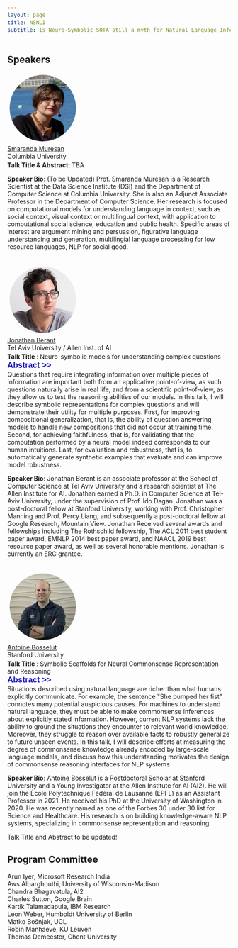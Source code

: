 ```yaml
---
layout: page
title: NSNLI
subtitle: Is Neuro-Symbolic SOTA still a myth for Natural Language Inference?
---
```


<h2>Speakers</h2>
<div class="row">
    <div class="col-sm-3 text-center" id="smuresan" style="height: 200px">
        <img src="/assets/img/smarandam.jpg" alt="Smaranda Muresan" class="img-circle" style="height:150px;width:150px;margin:5px;border-radius: 50%"/>
        <br/>
        <a href="http://www.cs.columbia.edu/~smara/">Smaranda Muresan</a>
        <br/>
        Columbia University
    </div>
    <div class="col">
        <div class="col-md-12" id="smuresan">
        <b> Talk Title & Abstract</b>: TBA
        <p><b> Speaker Bio</b>: (To be Updated) Prof. Smaranda Muresan is a Research Scientist at the Data Science Institute (DSI) and the Department of Computer Science at Columbia University. She is also an Adjunct Associate Professor in the Department of Computer Science. Her research is focused on computational models for understanding language in context, such as social context, visual context or multilingual context, with application to computational social science, education and public health. Specific areas of interest are argument mining and persuasion, figurative language understanding and generation, multilingial language processing for low resource languages, NLP for social good. </p>
        </div>
    </div>
</div>
<div class="row">
<br/>
    <div class="col-sm-3 text-center" id="jberant" style="height: 200px">
        <img src="/assets/img/jberant.png" alt="Jonathan Berant" class="img-circle" style="height:150px;width:150px;margin:5px;border-radius: 50%"/>
        <br/>
        <a href="http://www.cs.tau.ac.il/~joberant/">Jonathan Berant</a>
        <br/>
        Tel Aviv University / Allen Inst. of AI
    </div>
    <div class="col">
        <div class="col-md-12" id="jberant">
        <b> Talk Title </b>: Neuro-symbolic models for understanding complex questions <br>
        <button type="button" class="btn btn-info" data-toggle="collapse" data-target="#demo1" style="background-color:#fff;color:#1e17b8;border:none;padding-left: 0px;font-size:large"><b> Abstract >></b></button><br>
        <div id="demo1" class="collapse">
            Questions that require integrating information over multiple pieces of information are important both from an applicative point-of-view, as such questions naturally arise in real life, and from a scientific point-of-view, as they allow us to test the reasoning abilities of our models. In this talk, I will describe symbolic representations for complex questions and will demonstrate their utility for multiple purposes. First, for improving compositional generalization, that is, the ability of question answering models to handle new compositions that did not occur at training time. Second, for achieving faithfulness, that is, for validating that the computation performed by a neural model indeed corresponds to our human intuitions. Last, for evaluation and robustness, that is, to automatically generate synthetic examples that evaluate and can improve model robustness.
        </div>
        <!-- <button type="button" class="btn btn-info" data-toggle="collapse in" data-target="#bio1" style="background-color:#fff;color:#1e17b8;;border:none;padding-left: 0px;font-size:large"><b> Speaker Bio >></b></button> -->
        <!-- <div id="bio1" class="collapse"> -->
        <p><b> Speaker Bio</b>: Jonathan Berant is an associate professor at the School of Computer Science at Tel Aviv University and a research scientist at The Allen Institute for AI. Jonathan earned a Ph.D. in Computer Science at Tel-Aviv University, under the supervision of Prof. Ido Dagan. Jonathan was a post-doctoral fellow at Stanford University, working with Prof. Christopher Manning and Prof. Percy Liang, and subsequently a post-doctoral fellow at Google Research, Mountain View. Jonathan Received several awards and fellowships including The Rothschild fellowship, The ACL 2011 best student paper award, EMNLP 2014 best paper award, and NAACL 2019 best resource paper award, as well as several honorable mentions. Jonathan is currently an ERC grantee.</p>
        <!-- </div> -->
        </div>
    </div>
</div>
<div class="row">
<br/>
    <div class="col-sm-3 text-center" id="abosselut" style="height: 200px">
        <img src="/assets/img/abosselut.jpg" alt="Antoine Bosselut" class="img-circle" style="height:150px;width:150px;margin:5px;border-radius: 50%"/>
        <br/>
        <a href="https://atcbosselut.github.io/">Antoine Bosselut</a>
        <br/>
        Stanford University
    </div>
    <div class="col">
        <div class="col-md-12" id="abosselut">
        <b> Talk Title </b>: Symbolic Scaffolds for Neural Commonsense Representation and Reasoning <br>
        <button type="button" class="btn btn-info" data-toggle="collapse" data-target="#demo2" style="background-color:#fff;color:#1e17b8;border:none;padding-left: 0px;font-size:large"><b> Abstract >></b></button>
        <div id="demo2" class="collapse">
            Situations described using natural language are richer than what humans explicitly communicate. For example, the sentence "She pumped her fist" connotes many potential auspicious causes. For machines to understand natural language, they must be able to make commonsense inferences about explicitly stated information. However, current NLP systems lack the ability to ground the situations they encounter to relevant world knowledge. Moreover, they struggle to reason over available facts to robustly generalize to future unseen events. In this talk, I will describe efforts at measuring the degree of commonsense knowledge already encoded by large-scale language models, and discuss how this understanding motivates the design of commonsense reasoning interfaces for NLP systems
        </div>
        <p><b> Speaker Bio</b>: Antoine Bosselut is a Postdoctoral Scholar at Stanford University and a Young Investigator at the Allen Institute for AI (AI2). He will join the École Polytechnique Fédéral de Lausanne (EPFL) as an Assistant Professor in 2021. He received his PhD at the University of Washington in 2020. He was recently named as one of the Forbes 30 under 30 list for Science and Healthcare. His research is on building knowledge-aware NLP systems, specializing in commonsense representation and reasoning. </p>
        </div>
    </div>
</div>

Talk Title and Abstract to be updated!

<h2>Program Committee</h2>

Arun Iyer, Microsoft Research India <br>
Aws Albarghouthi, University of Wisconsin-Madison <br>
Chandra Bhagavatula, AI2 <br>
Charles Sutton, Google Brain <br>
Kartik Talamadapula, IBM Research <br>
Leon Weber, Humboldt University of Berlin <br>
Matko Bošnjak, UCL <br>
Robin Manhaeve, KU Leuven <br>
Thomas Demeester, Ghent University <br>

<!-- 
Luc de Raedt, KU Leuven <br>
Vivek Srikumar, University of Utah <br>
Kuldeep Meel, National University of Singapore <br>
Mausam, IIT Delhi <br>
Forough Arabshahi, Facebook <br>
Chitta Baral, Arizona State University <br>
Giuseppe Marra, KU Leuven <br>
Thomas Winters, KU Leuven <br>
Kevin Ellis, Cornell University <br>
Rishabh Singh, Google <br>
Aws Albarghouthi, Wisconsin  -->